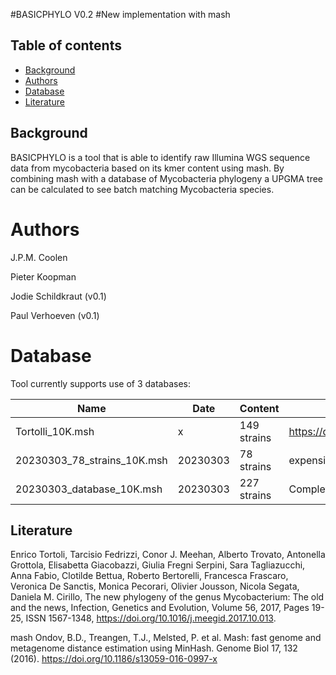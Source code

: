 #BASICPHYLO V0.2
#New implementation with mash

## Table of contents
* [Background](#GENERAL-INFO)
* [Authors](#Authors)
* [Database](#Database)
* [Literature](#Literature)

## Background
BASICPHYLO is a tool that is able to identify raw Illumina WGS sequence data from mycobacteria
based on its kmer content using mash.
By combining mash with a database of Mycobacteria phylogeny a UPGMA tree
can be calculated to see batch matching Mycobacteria species.

# Authors
J.P.M. Coolen 

Pieter Koopman

Jodie Schildkraut (v0.1)

Paul Verhoeven (v0.1)

# Database
Tool currently supports use of 3 databases:

| Name       | Date | Content      | Notes                                        |
|------------|----|--------------|----------------------------------------------|
| Tortolli_10K.msh | x  | 149 strains  | https://doi.org/10.1016/j.meegid.2017.10.013 |
| 20230303_78_strains_10K.msh   | 20230303 | 78 strains   | expension                                    |
| 20230303_database_10K.msh   | 20230303 | 227 strains  | Complete database                            |

## Literature
Enrico Tortoli, Tarcisio Fedrizzi, Conor J. Meehan, Alberto Trovato, Antonella Grottola, Elisabetta Giacobazzi, Giulia Fregni Serpini, Sara Tagliazucchi, Anna Fabio, Clotilde Bettua, Roberto Bertorelli, Francesca Frascaro, Veronica De Sanctis, Monica Pecorari, Olivier Jousson, Nicola Segata, Daniela M. Cirillo,
The new phylogeny of the genus Mycobacterium: The old and the news,
Infection, Genetics and Evolution, Volume 56, 2017, Pages 19-25, ISSN 1567-1348,
https://doi.org/10.1016/j.meegid.2017.10.013.

mash
Ondov, B.D., Treangen, T.J., Melsted, P. et al.
Mash: fast genome and metagenome distance estimation using MinHash. 
Genome Biol 17, 132 (2016). https://doi.org/10.1186/s13059-016-0997-x